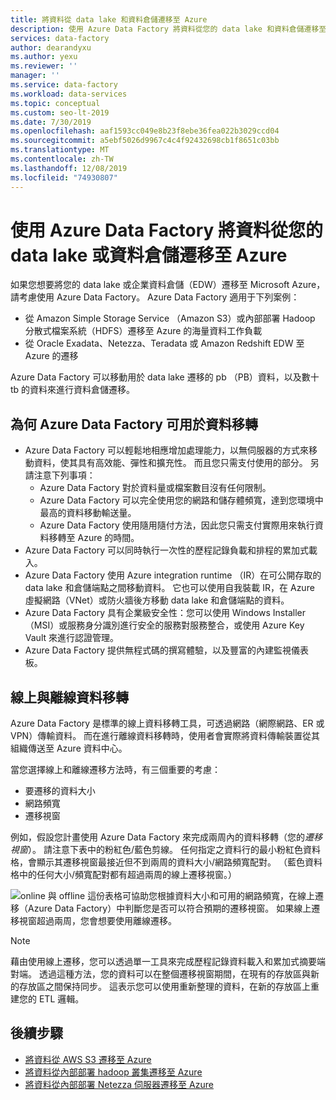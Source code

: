 ```yaml
---
title: 將資料從 data lake 和資料倉儲遷移至 Azure
description: 使用 Azure Data Factory 將資料從您的 data lake 和資料倉儲遷移至 Azure。
services: data-factory
author: dearandyxu
ms.author: yexu
ms.reviewer: ''
manager: ''
ms.service: data-factory
ms.workload: data-services
ms.topic: conceptual
ms.custom: seo-lt-2019
ms.date: 7/30/2019
ms.openlocfilehash: aaf1593cc049e8b23f8ebe36fea022b3029ccd04
ms.sourcegitcommit: a5ebf5026d9967c4c4f92432698cb1f8651c03bb
ms.translationtype: MT
ms.contentlocale: zh-TW
ms.lasthandoff: 12/08/2019
ms.locfileid: "74930807"
---
```

# <a name="use-azure-data-factory-to-migrate-data-from-your-data-lake-or-data-warehouse-to-azure"></a>使用 Azure Data Factory 將資料從您的 data lake 或資料倉儲遷移至 Azure

如果您想要將您的 data lake 或企業資料倉儲（EDW）遷移至 Microsoft Azure，請考慮使用 Azure Data Factory。 Azure Data Factory 適用于下列案例：

- 從 Amazon Simple Storage Service （Amazon S3）或內部部署 Hadoop 分散式檔案系統（HDFS）遷移至 Azure 的海量資料工作負載
- 從 Oracle Exadata、Netezza、Teradata 或 Amazon Redshift EDW 至 Azure 的遷移

Azure Data Factory 可以移動用於 data lake 遷移的 pb （PB）資料，以及數十 tb 的資料來進行資料倉儲遷移。

## <a name="why-azure-data-factory-can-be-used-for-data-migration"></a>為何 Azure Data Factory 可用於資料移轉

- Azure Data Factory 可以輕鬆地相應增加處理能力，以無伺服器的方式來移動資料，使其具有高效能、彈性和擴充性。 而且您只需支付使用的部分。 另請注意下列事項： 
  - Azure Data Factory 對於資料量或檔案數目沒有任何限制。
  - Azure Data Factory 可以完全使用您的網路和儲存體頻寬，達到您環境中最高的資料移動輸送量。
  - Azure Data Factory 使用隨用隨付方法，因此您只需支付實際用來執行資料移轉至 Azure 的時間。  
- Azure Data Factory 可以同時執行一次性的歷程記錄負載和排程的累加式載入。
- Azure Data Factory 使用 Azure integration runtime （IR）在可公開存取的 data lake 和倉儲端點之間移動資料。 它也可以使用自我裝載 IR，在 Azure 虛擬網路（VNet）或防火牆後方移動 data lake 和倉儲端點的資料。
- Azure Data Factory 具有企業級安全性：您可以使用 Windows Installer （MSI）或服務身分識別進行安全的服務對服務整合，或使用 Azure Key Vault 來進行認證管理。
- Azure Data Factory 提供無程式碼的撰寫體驗，以及豐富的內建監視儀表板。  

## <a name="online-vs-offline-data-migration"></a>線上與離線資料移轉

Azure Data Factory 是標準的線上資料移轉工具，可透過網路（網際網路、ER 或 VPN）傳輸資料。 而在進行離線資料移轉時，使用者會實際將資料傳輸裝置從其組織傳送至 Azure 資料中心。  

當您選擇線上和離線遷移方法時，有三個重要的考慮：  

- 要遷移的資料大小
- 網路頻寬
- 遷移視窗

例如，假設您計畫使用 Azure Data Factory 來完成兩周內的資料移轉（您的*遷移視窗*）。 請注意下表中的粉紅色/藍色剪線。 任何指定之資料行的最小粉紅色資料格，會顯示其遷移視窗最接近但不到兩周的資料大小/網路頻寬配對。 （藍色資料格中的任何大小/頻寬配對都有超過兩周的線上遷移視窗。） 

![online 與 offline](media/data-migration-guidance-overview/online-offline.png) 這份表格可協助您根據資料大小和可用的網路頻寬，在線上遷移（Azure Data Factory）中判斷您是否可以符合預期的遷移視窗。 如果線上遷移視窗超過兩周，您會想要使用離線遷移。

> [!NOTE]
> 藉由使用線上遷移，您可以透過單一工具來完成歷程記錄資料載入和累加式摘要端對端。  透過這種方法，您的資料可以在整個遷移視窗期間，在現有的存放區與新的存放區之間保持同步。 這表示您可以使用重新整理的資料，在新的存放區上重建您的 ETL 邏輯。


## <a name="next-steps"></a>後續步驟

- [將資料從 AWS S3 遷移至 Azure](data-migration-guidance-s3-azure-storage.md)
- [將資料從內部部署 hadoop 叢集遷移至 Azure](data-migration-guidance-hdfs-azure-storage.md)
- [將資料從內部部署 Netezza 伺服器遷移至 Azure](data-migration-guidance-netezza-azure-sqldw.md)
